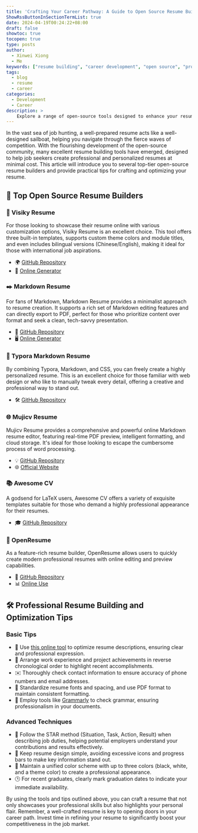 ```yaml
---
title: 'Crafting Your Career Pathway: A Guide to Open Source Resume Builders and Expert Resume Tips'
ShowRssButtonInSectionTermList: true
date: 2024-04-19T00:24:22+08:00
draft: false
showtoc: true
tocopen: true
type: posts
author: 
  - Xinwei Xiong
  - Me
keywords: ["resume building", "career development", "open source", "professional tips"]
tags:
  - blog
  - resume
  - career
categories:
  - Development
  - Career
description: >
    Explore a range of open-source tools designed to enhance your resume crafting experience. This guide offers professional advice on selecting the right tool and optimizing your resume to stand out in competitive job markets. Perfect for job seekers in any field looking to elevate their professional presentation.
---
```


In the vast sea of job hunting, a well-prepared resume acts like a well-designed sailboat, helping you navigate through the fierce waves of competition. With the flourishing development of the open-source community, many excellent resume building tools have emerged, designed to help job seekers create professional and personalized resumes at minimal cost. This article will introduce you to several top-tier open-source resume builders and provide practical tips for crafting and optimizing your resume.

## 🌟 Top Open Source Resume Builders

### 📄 Visiky Resume

For those looking to showcase their resume online with various customization options, Visiky Resume is an excellent choice. This tool offers three built-in templates, supports custom theme colors and module titles, and even includes bilingual versions (Chinese/English), making it ideal for those with international job aspirations.

- 🌍 [GitHub Repository](https://github.com/visiky/resume)
- 📝 [Online Generator](https://visiky.github.io/resume/?template=template2&user=visiky)

### ✒️ Markdown Resume

For fans of Markdown, Markdown Resume provides a minimalist approach to resume creation. It supports a rich set of Markdown editing features and can directly export to PDF, perfect for those who prioritize content over format and seek a clean, tech-savvy presentation.

- 📖 [GitHub Repository](https://github.com/mdnice/markdown-resume)
- 🖥️ [Online Generator](https://resume.mdnice.com/)

### 🎨 Typora Markdown Resume

By combining Typora, Markdown, and CSS, you can freely create a highly personalized resume. This is an excellent choice for those familiar with web design or who like to manually tweak every detail, offering a creative and professional way to stand out.

- 🛠️ [GitHub Repository](https://github.com/CodingDocs/typora-markdown-resume)

### 🌐 Mujicv Resume

Mujicv Resume provides a comprehensive and powerful online Markdown resume editor, featuring real-time PDF preview, intelligent formatting, and cloud storage. It's ideal for those looking to escape the cumbersome process of word processing.

- 💡 [GitHub Repository](https://github.com/hua1995116/react-resume-site)
- 🌐 [Official Website](https://www.mujicv.com/)

### 📚 Awesome CV

A godsend for LaTeX users, Awesome CV offers a variety of exquisite templates suitable for those who demand a highly professional appearance for their resumes.

- 🎓 [GitHub Repository](https://github.com/posquit0/Awesome-CV)

### 🔗 OpenResume

As a feature-rich resume builder, OpenResume allows users to quickly create modern professional resumes with online editing and preview capabilities.

- 🌟 [GitHub Repository](https://github.com/xitanggg/open-resume)
- 📊 [Online Use](https://www.open-resume.com/)

## 🛠️ Professional Resume Building and Optimization Tips

### Basic Tips

- 💬 Use [this online tool](https://www.promptio.net/Resume) to optimize resume descriptions, ensuring clear and professional expression.
- 🔄 Arrange work experience and project achievements in reverse chronological order to highlight recent accomplishments.
- ✉️ Thoroughly check contact information to ensure accuracy of phone numbers and email addresses.
- 🎨 Standardize resume fonts and spacing, and use PDF format to maintain consistent formatting.
- 📝 Employ tools like [Grammarly](https://www.grammarly.com/) to check grammar, ensuring professionalism in your documents.

### Advanced Techniques

- 🌟 Follow the STAR method (Situation, Task, Action, Result) when describing job duties, helping potential employers understand your contributions and results effectively.
- 📏 Keep resume design simple, avoiding excessive icons and progress bars to make key information stand out.
- 🎨 Maintain a unified color scheme with up to three colors (black, white, and a theme color) to create a professional appearance.
- 🕒 For recent graduates, clearly mark graduation dates to indicate your immediate availability.

By using the tools and tips outlined above, you can craft a resume that not only showcases your professional skills but also highlights your personal flair. Remember, a well-crafted resume is key to opening doors in your career path. Invest time in refining your resume to significantly boost your competitiveness in the job market.